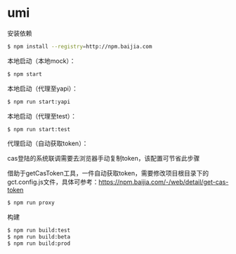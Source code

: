 # umi

安装依赖

```bash
$ npm install --registry=http://npm.baijia.com
```

本地启动（本地mock）：

```bash
$ npm start
```

本地启动（代理至yapi）：

```bash
$ npm run start:yapi
```

本地启动（代理至test）：

```bash
$ npm run start:test
```

代理启动（自动获取token）：

cas登陆的系统联调需要去浏览器手动复制token，该配置可节省此步骤

借助于getCasToken工具，一件自动获取token，需要修改项目根目录下的gct.config.js文件，具体可参考：https://npm.baijia.com/-/web/detail/get-cas-token

```bash
$ npm run proxy
```

构建
```bash
$ npm run build:test
$ npm run build:beta
$ npm run build:prod
```
